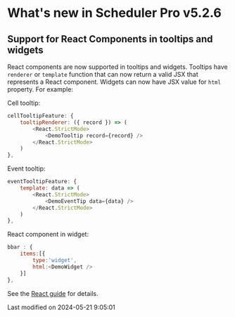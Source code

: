 # What's new in Scheduler Pro v5.2.6

## Support for React Components in tooltips and widgets

React components are now supported in tooltips and widgets. Tooltips have `renderer` or `template` function that
can now return a valid JSX that represents a React component. Widgets can now have JSX value for `html` property. For example:

Cell tooltip:

```javascript
cellTooltipFeature: {
    tooltipRenderer: ({ record }) => (
        <React.StrictMode>
            <DemoTooltip record={record} />
        </React.StrictMode>
    )
},
```

Event tooltip:

```javascript
eventTooltipFeature: {
    template: data => (
        <React.StrictMode>
            <DemoEventTip data={data} />
        </React.StrictMode>
    )
},
```

React component in widget:

```javascript
bbar : {
    items:[{
        type:'widget',
        html:<DemoWidget />
    }]
},
```

See the [React guide](#SchedulerPro/guides/integration/react/guide.md#using-react-components-in-tooltips-and-widgets) for details.

<p class="last-modified">Last modified on 2024-05-21 9:05:01</p>